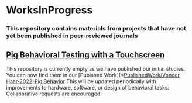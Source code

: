 # WorksInProgress

### This repository contains materials from projects that have not yet been published in peer-reviewed journals

## [Pig Behavioral Testing with a Touchscreen](<Pig Behavior Testing Touchscreen>)
This repository is currently empty as we have published our initial studies. You can now find them in our [Pubished Work](<[PublishedWork/Vonder Haar-2022-Pig Behavior](<https://github.com/VonderHaarLab/PublishedWork/tree/main/Vonder%20Haar-2022-Pig%20Behavior/>) 
This will be updated periodically with improvements to hardware, software, or design of behavioral tasks. 
<br>Collaborative requests are encouraged!


